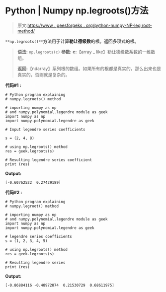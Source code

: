 # Python | Numpy np.legroots()方法

> 原文:[https://www . geesforgeks . org/python-numpy-NP-leg root-method/](https://www.geeksforgeeks.org/python-numpy-np-legroots-method/)

`**np.legroots()**`方法用于计算**勒让德级数**的根。返回多项式的根。

> **语法:** `np.legroots(c)`
> **参数:**
> **c:**【array _ like】勒让德级数系数的一维数组。
> 
> **返回:**【ndarray】系列根的数组。如果所有的根都是真实的，那么出来也是真实的，否则就是复杂的。

**代码#1 :**

```
# Python program explaining
# numpy.legroots() method 

# importing numpy as np  
# and numpy.polynomial.legendre module as geek 
import numpy as np 
import numpy.polynomial.legendre as geek

# Input legendre series coefficients

s = (2, 4, 8) 

# using np.legroots() method 
res = geek.legroots(s) 

# Resulting legendre series coefficient
print (res) 
```

**Output:**

```
[-0.60762522  0.27429189]

```

**代码#2 :**

```
# Python program explaining
# numpy.legroot() method 

# importing numpy as np  
# and numpy.polynomial.legendre module as geek 
import numpy as np 
import numpy.polynomial.legendre as geek

# legendre series coefficients
s = (1, 2, 3, 4, 5) 

# using np.legroots() method 
res = geek.legroots(s) 

# Resulting legendre series
print (res) 
```

**Output:**

```
[-0.86884116 -0.48972874  0.21530729  0.68611975]

```